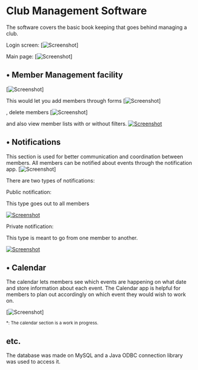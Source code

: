 Club Management Software
========================
The software covers the basic book keeping that goes behind managing a club.

Login screen:
[![Screenshot][ss1]]

Main page:
[![Screenshot][ss2]]

• Member Management facility 
-----------------------------
[![Screenshot][ss3]] 

This would let you add members through forms
[![Screenshot][ss4]] 

, delete members
[![Screenshot][ss5]]

and also view member lists with or without filters.
[![Screenshot][ss6]][ssbig6]


• Notifications
----------------
This section is used for better communication and coordination between members. All members can be notified about events through the notification app. 
[![Screenshot][ss7]] 

There are two types of notifications:

Public notification:

This type goes out to all members


[![Screenshot][ss8]][ssbig8]

Private notification:

This type is meant to go from one member to another.

[![Screenshot][ss9]][ssbig9]

• Calendar
-----------
The calendar lets members see which events are happening on what date and store information about each event. The Calendar app is helpful for members to plan out accordingly on which event they would wish to work on.

[![Screenshot][ss10]] 


<sub>*: The calendar section is a work in progress.</sub>

etc.
---

The database was made on MySQL and a Java ODBC connection library was used to access it.


[ss1]: https://www.dropbox.com/s/5lcgz5nlugrrabx/Login.PNG  "Logging in with user id 1"
[ss2]: https://www.dropbox.com/s/sf03z24fk2cngx6/mainpage.PNG "Main page after login"
[ss3]: https://www.dropbox.com/sh/4b5xduv87i82rf9/w-pTihV3Vy/membermanagement.PNG "Member management main screen"
[ss4]: https://www.dropbox.com/s/szva58r4c7ecl41/newmember.PNG "Add new member"
[ss5]: https://www.dropbox.com/s/7g7gprerze79pw1/removemember.PNG "Delete member by ID"
[ss6]: https://www.dropbox.com/s/vhdcd83u9cnbtf9/ViewMembers.gif "Click for full size"
[ssbig6]: https://www.dropbox.com/s/iyn1sv0yvuxxhzk/displaymember.PNG
[ss7]: https://www.dropbox.com/s/xk3r7f6u2r794ip/notifications.PNG "Main notifications area"
[ss8]: https://www.dropbox.com/s/rsj8ri99vo7wvvv/Publicnotifications.gif "Notificationt to every member"
[ssbig8]: https://www.dropbox.com/s/quzjvkcdcreququ/publicnotifications2.PNG
[ss9]: https://www.dropbox.com/s/5368u5cato72s0t/privatenotifications.gif "Member management main screen"
[ssbig9]: https://www.dropbox.com/s/7m9tlfo0j73r7jk/privatenotifications2.PNG
[ss10]: https://dl.dropbox.com/s/hqykugrnvhks1wt/Calendar.PNG "Member management main screen"


